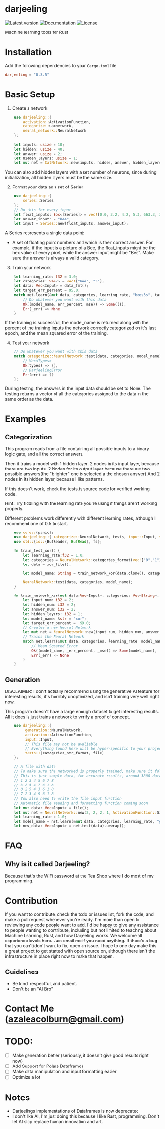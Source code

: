 # darjeeling

[![Latest version](https://img.shields.io/crates/v/darjeeling.svg?style=for-the-badge)](https://crates.io/crates/darjeeling)
[![Documentation](https://img.shields.io/docsrs/darjeeling.svg?style=for-the-badge)](https://docs.rs/darjeeling)
[![License](https://img.shields.io/crates/l/darjeeling.svg?style=for-the-badge)](https://github.com/azaleacolburn/darjeeling/blob/main/LICENSE)

Machine learning tools for Rust

# Installation

Add the following dependencies to your `Cargo.toml` file

```toml
darjeeling = "0.3.5"
```

# Basic Setup

1. Create a network

``` rust
    use darjeeling::{
        activation::ActivationFunction,
        categorize::CatNetwork,
        neural_network::NeuralNetwork
    };
    
    let inputs: usize = 10;
    let hidden: usize = 40;
    let answer: usize = 2;
    let hidden_layers: usize = 1;
    let mut net = CatNetwork::new(inputs, hidden, answer, hidden_layers, Some(ActivationFunction::Sigmoid));
```
You can also add hidden layers with a set number of neurons, since during initialization, all hidden layers must be the same size.

2. Format your data as a set of Series

```rust
    use darjeeling::{
        series::Series
    };
    // Do this for every input
    let float_inputs: Box<[Series]> = vec![0.0, 3.2, 4.2, 5.3, 663.3, 35.2];
    let answer_input: = "Bee";
    let input = Series::new(float_inputs, answer_input);
```

A Series represents a single data point:
- A set of floating point numbers and which is their correct answer.
For example, if the input is a picture of a Bee, the float_inputs might be the hex value of every pixel, while the answer input might be "Bee". Make sure the answer is always a valid category.

3. Train your network

```rust
    let learning_rate: f32 = 3.0;
    let categories: Vec<> = vec!["Bee", "3"];
    let data: Vec<Input> = data_fmt();
    let target_err_percent = 95.0;
    match net.learn(&mut data, categories, learning_rate, "bees3s", target_err_percent) {
        // Do whatever you want with this data
        Ok((model_name, err_percent, mse)) => Some(()),
        Err(_err) => None
    }
```

If the training is successful, the model_name is returned along with the percent of the training inputs the network correctly categorized on it's last epoch, and the mean squared error of the training.

4. Test your network

```rust
    // Do whatever you want with this data
    match categorize::NeuralNetwork::test(data, categories, model_name) {
        // Vec<Types>
        Ok(types) => {},
        // DarjeelingError
        Err(err) => {}
    };
```

During testing, the answers in the input data should be set to None. The testing returns a vector of all the categories assigned to the data in the same order as the data.

# Examples

## Categorization

This program reads from a file containing all possible
inputs to a binary logic gate, and all the correct answers.

Then it trains a model with 1 hidden layer.
2 nodes in its input layer, because there are two inputs.
2 Nodes for its output layer because there are two possible answers(the "brighter" one is selected a the chosen answer)
And 2 nodes in its hidden layer, because I like patterns.

If this doesn't work, check the tests.ts source code for verified working code.

Hint: Try fiddling with the learning rate you're using if things aren't working properly.

Different problems work differently with different learning rates, although I recommend one of 0.5 to start.

```rust
    use core::{panic};
    use darjeeling::{ categorize::NeuralNetwork, tests, input::Input, series::Series, dataframe::{DataFrame, Point}};
    use std::{io::{BufReader, BufRead}, fs};

    fn train_test_xor() {
        let learning_rate:f32 = 1.0;
        let categories = NeuralNetwork::categories_format(vec!["0","1"]);
        let data = xor_file();

        let model_name: String = train_network_xor(data.clone(), categories.clone(), learning_rate).unwrap();

        NeuralNetwork::test(data, categories, model_name);
    }

    fn train_network_xor(mut data:Vec<Input>, categories: Vec<String>, learning_rate: f32) -> Option<String> {
        let input_num: i32 = 2;
        let hidden_num: i32 = 2;
        let answer_num: i32 = 2;
        let hidden_layers: i32 = 1;
        let model_name: &str = "xor";
        let target_err_percent =  99.0;
        // Creates a new Neural Network
        let mut net = NeuralNetwork::new(input_num, hidden_num, answer_num, hidden_layers);
        // Trains the Neural Network
        match net.learn(&mut data, categories, learning_rate, model_name, target_err_percent) {
            // Mean Squared Error
            Ok((model_name, _err_percent, _mse)) => Some(model_name),
            Err(_err) => None
        }
    }
```

## Generation

DISCLAIMER: I don't actually recommend using the generative AI feature for interesting results, it's horribly unoptimized, and isn't training very well right now.

This program doesn't have a large enough dataset to get interesting results.
All it does is just trains a network to verify a proof of concept.

```rust
    use darjeeling::{
         generation::NeuralNetwork,
         activation::ActivationFunction,
         input::Input,
         // This file may not be avaliable
         // Everything found here will be hyper-specific to your project.
         tests::{categories_str_format, file}
    };

    // A file with data
    // To make sure the networked is properly trained, make sure it follows some sort of pattern
    // This is just sample data, for accurate results, around 3800 datapoints are needed
    // 1 2 3 4 5 6 7 8
    // 3 2 5 4 7 6 1 8
    // 0 2 5 4 3 6 1 8
    // 7 2 3 4 9 6 1 8
    // You also need to write the file input function
    // Automatic file reading and formatting function coming soon
    let mut data: Vec<Input> = file();
    let mut net = NeuralNetwork::new(2, 2, 2, 1, ActivationFunction::Sigmoid);
    let learning_rate = 1.0;
    let model_name = net.learn(&mut data, categories, learning_rate, "gen").unwrap();
    let new_data: Vec<Input> = net.test(data).unwrap();
```

# FAQ

## Why is it called Darjeeling?

Because that's the WiFi password at the Tea Shop where I do most of my programming.

# Contribution

If you want to contribute, check the todo or issues list, fork the code, and make a pull request whenever you're ready. I'm more than open to reviewing any code people want to add. I'd be happy to give any assistance to people wanting to contribute, including but not limited to teaching about Machine Learning, Rust, and how Darjeeling works. We welcome all experience levels here. Just email me if you need anything. If there's a bug that you can't/don't want to fix, open an issue. I hope to one day make this a great project to get started with open source on, although there isn't the infrastructure in place right now to make that happen.

## Guidelines

- Be kind, respectful, and patient.
- Don't be an "AI Bro"

# Contact Me (azaleacolburn@gmail.com)

# TODO:

- [ ] Make generation better (seriously, it doesn't give good results right now)
- [ ] Add Support for [Polars](https://www.pola.rs/) Dataframes
- [ ] Make data manipulation and input formatting easier
- [ ] Optimize a lot

# Notes
- Darjeelings implementations of Dataframes is now deprecated
- I don't like AI, I'm just doing this because I like Rust, programming. Don't let AI slop replace human innovation and art.
